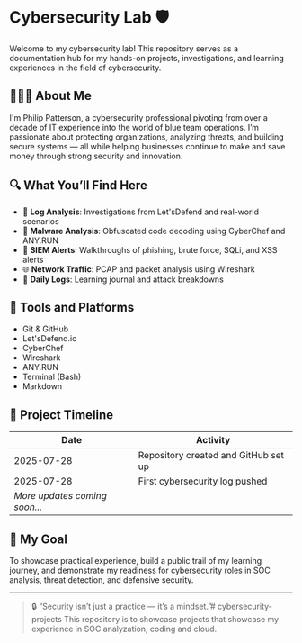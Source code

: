 # Cybersecurity Lab 🛡️

Welcome to my cybersecurity lab! This repository serves as a 
documentation hub for my hands-on projects, investigations, and learning 
experiences in the field of cybersecurity.

## 👨🏾‍💻 About Me

I'm Philip Patterson, a cybersecurity professional pivoting from over a 
decade of IT experience into the world of blue team operations. I’m 
passionate about protecting organizations, analyzing threats, and 
building secure systems — all while helping businesses continue to make 
and save money through strong security and innovation.

## 🔍 What You’ll Find Here

- 🔐 **Log Analysis**: Investigations from Let'sDefend and real-world 
scenarios
- 🧬 **Malware Analysis**: Obfuscated code decoding using CyberChef and 
ANY.RUN
- 📁 **SIEM Alerts**: Walkthroughs of phishing, brute force, SQLi, and 
XSS alerts
- 🌐 **Network Traffic**: PCAP and packet analysis using Wireshark
- 🧠 **Daily Logs**: Learning journal and attack breakdowns

## 🧰 Tools and Platforms

- Git & GitHub
- Let'sDefend.io
- CyberChef
- Wireshark
- ANY.RUN
- Terminal (Bash)
- Markdown

## 📅 Project Timeline

| Date | Activity |
|------|----------|
| 2025-07-28 | Repository created and GitHub set up |
| 2025-07-28 | First cybersecurity log pushed |
| *More updates coming soon...* |

## 🚀 My Goal

To showcase practical experience, build a public trail of my learning 
journey, and demonstrate my readiness for cybersecurity roles in SOC 
analysis, threat detection, and defensive security.

---

> 🔒 “Security isn’t just a practice — it’s a mindset.”# 
cybersecurity-projects
This repository is to showcase projects that showcase my experience in SOC analyzation, coding and cloud.
